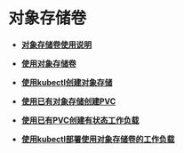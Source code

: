 # 对象存储卷<a name="cce_01_0160"></a>

-   **[对象存储卷使用说明](对象存储卷使用说明.md)**  

-   **[使用对象存储卷](使用对象存储卷.md)**  

-   **[使用kubectl创建对象存储](使用kubectl创建对象存储.md)**  

-   **[使用已有对象存储创建PVC](使用已有对象存储创建PVC.md)**  

-   **[使用已有PVC创建有状态工作负载](使用已有PVC创建有状态工作负载-0.md)**  

-   **[使用kubectl部署使用对象存储卷的工作负载](使用kubectl部署使用对象存储卷的工作负载.md)**  


